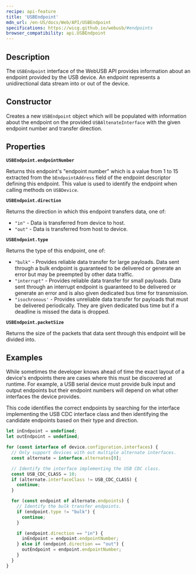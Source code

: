 ```yaml
---
recipe: api-feature
title: 'USBEndpoint'
mdn_url: /en-US/docs/Web/API/USBEndpoint
specifications: https://wicg.github.io/webusb/#endpoints
browser_compatibility: api.USBEndpoint
---
```


## Description

The `USBEndpoint` interface of the WebUSB API provides information about an endpoint provided by the USB device. An endpoint represents a unidirectional data stream into or out of the device.

## Constructor

Creates a new `USBEndpoint` object which will be populated with information about the endpoint on the provided `USBAltenateInterface` with the given endpoint number and transfer direction.

## Properties

**`USBEndpoint.endpointNumber`**

Returns this endpoint's "endpoint number" which is a value from 1 to 15 extracted from the `bEndpointAddress` field of the endpoint descriptor defining this endpoint. This value is used to identify the endpoint when calling methods on `USBDevice`.

**`USBEndpoint.direction`**

Returns the direction in which this endpoint transfers data, one of:

* `"in"` - Data is transferred from device to host.
* `"out"` - Data is transferred from host to device.

**`USBEndpoint.type`**

Returns the type of this endpoint, one of:

* `"bulk"` - Provides reliable data transfer for large payloads. Data sent through a bulk endpoint is guaranteed to be delivered or generate an error but may be preempted by other data traffic.
* `"interrupt"` - Provides reliable data transfer for small payloads. Data sent through an interrupt endpoint is guaranteed to be delivered or generate an error and is also given dedicated bus time for transmission.
* `"isochronous'` - Provides unreliable data transfer for payloads that must be delivered periodically. They are given dedicated bus time but if a deadline is missed the data is dropped.

**`USBEndpoint.packetSize`**

Returns the size of the packets that data sent through this endpoint will be divided into.

## Examples

While sometimes the developer knows ahead of time the exact layout of a device's endpoints there are cases where this must be discovered at runtime. For example, a USB serial device must provide bulk input and output endpoints but their endpoint numbers will depend on what other interfaces the device provides.

This code identifies the correct endpoints by searching for the interface implementing the USB CDC interface class and then identifying the candidate endpoints based on their type and direction.

```js
let inEndpoint = undefined;
let outEndpoint = undefined;

for (const interface of device.configuration.interfaces) {
  // Only support devices with out multiple alternate interfaces.
  const alternate = interface.alternates[0];

  // Identify the interface implementing the USB CDC class.
  const USB_CDC_CLASS = 10;
  if (alternate.interfaceClass != USB_CDC_CLASS) {
    continue;
  }

  for (const endpoint of alternate.endpoints) {
    // Identify the bulk transfer endpoints.
    if (endpoint.type != "bulk") {
      continue;
    }

    if (endpoint.direction == "in") {
      inEndpoint = endpoint.endpointNumber;
    } else if (endpoint.direction == "out") {
      outEndpoint = endpoint.endpointNumber;
    }
  }
}
```
